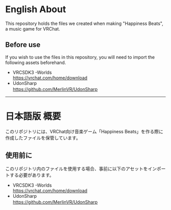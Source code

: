 # English About
This repository holds the files we created when making "Happiness Beats", a music game for VRChat.  
## Before use
If you wish to use the files in this repository, you will need to import the following assets beforehand.  
* VRCSDK3 -Worlds  
<https://vrchat.com/home/download>  
* UdonSharp  
<https://github.com/MerlinVR/UdonSharp> 　
* * *
# 日本語版 概要
このリポジトリには、VRChat向け音楽ゲーム「Happiness Beats」を作る際に作成したファイルを保管しています。  
## 使用前に
このリポジトリ内のファイルを使用する場合、事前に以下のアセットをインポートする必要があります。  
* VRCSDK3 -Worlds  
<https://vrchat.com/home/download>  
* UdonSharp  
<https://github.com/MerlinVR/UdonSharp>　
